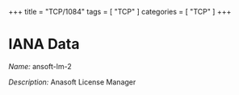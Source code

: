 +++
title = "TCP/1084"
tags = [ "TCP" ]
categories = [ "TCP" ]
+++

# IANA Data

_Name:_ ansoft-lm-2

_Description:_ Anasoft License Manager

